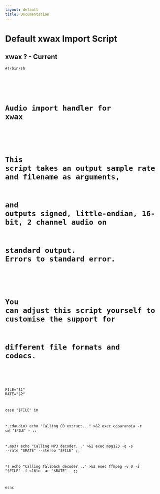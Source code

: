 ```yaml
---
layout: default
title: Documentation
---
```

# Default xwax Import Script


## xwax ? - Current

<code bash import>#!/bin/sh
#
# Audio import handler for xwax
#
# This script takes an output sample rate and filename as arguments,
# and outputs signed, little-endian, 16-bit, 2 channel audio on
# standard output. Errors to standard error.
#
# You can adjust this script yourself to customise the support for
# different file formats and codecs.
#

FILE="$1"
RATE="$2"

case "$FILE" in

*.cdaudio)
    echo "Calling CD extract..." >&2
    exec cdparanoia -r `cat "$FILE"` -
    ;;

*.mp3)
    echo "Calling MP3 decoder..." >&2
    exec mpg123 -q -s --rate "$RATE" --stereo "$FILE"
    ;;

*)
    echo "Calling fallback decoder..." >&2
    exec ffmpeg -v 0 -i "$FILE" -f s16le -ar "$RATE" -
    ;;

esac
</code>